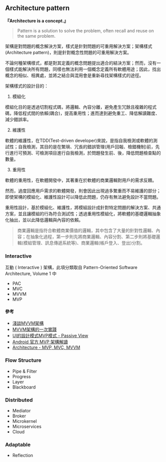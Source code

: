 ## Architecture pattern

**『Architecture is a concept.』**
> Pattern is a solution to solve the problem, often recall and reuse on the same problem.

架構是對問題的概念解決方案，樣式是針對問題的可重用解決方案；架構樣式(Architecture pattern)，則是針對概念性問題的可重用解決方案。

不論何種架構樣式，都是對其定義的概念問題提出適合的結決方案；然而，沒有一個樣式能解決所有問題，同樣也無法利用一個概念定義所有軟體用途；因此，找出概念的相似、相異處，並將之結合與混用會是重新尋找架構樣式的途徑。

架構樣式的設計目的：

1. 模組化

模組化目的是透過切割程式碼，將邏輯、內容分離，避免產生冗餘且複雜的程式碼，降低程式間的依賴(耦合)，提高重用性；進而達到避免重工、降低解讀難度、減少錯誤率。

2. 維護性

軟體的維護性，在TDD(Test-driven developer)來說，是指自我檢測或軟體的測試性；自我檢測，其目的是在繁瑣、冗長的錯誤管理(用戶回報、檢錯機制)前，先行進行可預測、可檢測項目進行自我檢測，於問題發生前、後，降低問題檢查點的數量。

3. 重用性

軟體的重用性，在軟體開發中，其著重在於軟體的商業邏輯對用戶的需求反饋。

然而，過度回應用戶需求的軟體開發，則會因此出現過多繁重而不易維護的部分；即使架構的模組化、維護性設計可以降低此問題，仍存有無法避免設計不當問題。

重用性設計，基於模組化、維護性，將模組設計成針對特定問題的解決方案、共通方案，並且讓模組的行為符合測試性；透過重用性模組化，將軟體的基礎邏輯抽象化抽出，並以此降低邏輯與內容的依賴。
> 商業邏輯是指符合軟體商業價值的邏輯，其中包含了大量的針對性邏輯、內容；在抽象化過程，第一步則先將商業邏輯、內容分割、第二步則將基礎邏輯(模組管理、訊息傳遞系統等)、商業邏輯(帳戶登入、登出)分割。


### Interactive

互動 ( Interactive ) 架構，此項分類取自 Pattern-Oriented Software Architecture, Volume 1 中

+ PAC
+ MVC
+ MVVM
+ MVP

#### 參考

+ [淺談MVVM架構](http://www.syscom.com.tw/ePaper_New_Content.aspx?id=498&EPID=219&TableName=sgEPArticle)
+ [MVVM架構的一次實踐](https://read01.com/aQKJBO.html)
+ [UI的設計模式MVP模式 - Passive View](http://blog.sanc.idv.tw/2011/09/uimvp-passive-view.html)
+ [Android 官方 MVP 架構解讀](https://read01.com/KEd4E7.html)
+ [Architecture - MVP, MVC, MVVM](https://dotblogs.com.tw/regionbbs/2011/09/29/compare_to_mvp_mvc_mvvm)

### Flow Structure

+ Pipe & Filter
+ Progress
+ Layer
+ Blackboard

### Distributed

+ Mediator
+ Broker
+ Microkernel
+ Microservices
+ Cloud

### Adaptable

+ Reflection
